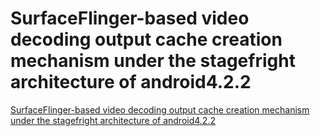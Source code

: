 # SurfaceFlinger-based video decoding output cache creation mechanism under the stagefright architecture of android4.2.2
[SurfaceFlinger-based video decoding output cache creation mechanism under the stagefright architecture of android4.2.2](https://aiwithcloud.com/2022/09/16/surfaceflinger_based_video_decoding_output_cache_creation_mechanism_under_the_stagefright_architecture_of_android4-2-2/)